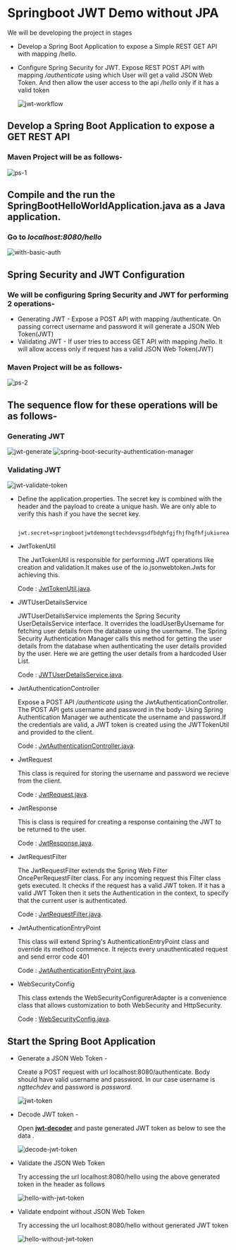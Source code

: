 # Springboot JWT Demo without JPA 

We will be developing the project in stages
- Develop a Spring Boot Application to expose a Simple REST GET API with mapping /hello.
- Configure Spring Security for JWT. Expose REST POST API with mapping */authenticate* using which User will get a valid JSON Web Token. And then allow the user access to the api */hello* only if it has a valid token

    ![jwt-workflow](./imgs/jwt-workflow.jpg)

## Develop a Spring Boot Application to expose a GET REST API
### Maven Project will be as follows-

![ps-1](./imgs/ps-1.jpg)

## Compile and the run the **SpringBootHelloWorldApplication.java** as a Java application.
### Go to *localhost:8080/hello*

![with-basic-auth](./imgs/with-basic-auth.jpg)

## Spring Security and JWT Configuration
### We will be configuring Spring Security and JWT for performing 2 operations-
- Generating JWT - Expose a POST API with mapping /authenticate. On passing correct username and password it will generate a JSON Web Token(JWT)
- Validating JWT - If user tries to access GET API with mapping /hello. It will allow access only if request has a valid JSON Web Token(JWT)

### Maven Project will be as follows-
![ps-2](./imgs/ps-2.jpg)

## The sequence flow for these operations will be as follows-
### **Generating JWT**

![jwt-generate](./imgs/jwt-generate.jpg)
![spring-boot-security-authentication-manager](./imgs/spring-boot-security-authentication-manager.jpg)

### **Validating JWT**
![jwt-validate-token](./imgs/jwt-validate-token.jpg)

- Define the application.properties. The secret key is combined with the header and the payload to create a unique hash. We are only able to verify this hash if you have the secret key.

            jwt.secret=springbootjwtdemongttechdevsgsdfbdghfgjfhjfhgfhfjukiurear65645743dvsfdhgfhdgffdsgdfgsdjhisdhgofhgodfihbodibhodfibhdfojsdcgidsuusdhfodsghwgaopeghfoihbdofhdoihjbdfbjdfihbodfjbdfhbjodifjdifhjodsifhbjdso

- JwtTokenUtil

    The JwtTokenUtil is responsible for performing JWT operations like creation and validation.It makes use of the io.jsonwebtoken.Jwts for achieving this. 
    
    Code : [JwtTokenUtil.java](./src/main/java/com/ngttech/demo/config/JwtTokenUtil.java "JwtTokenUtil.java").

- JWTUserDetailsService 

    JWTUserDetailsService implements the Spring Security UserDetailsService interface. It overrides the loadUserByUsername for fetching user details from the database using the username. The Spring Security Authentication Manager calls this method for getting the user details from the database when authenticating the user details provided by the user. Here we are getting the user details from a hardcoded User List.

    Code : [JWTUserDetailsService.java](./src/main/java/com/ngttech/demo/service/JwtUserDetailsService.java "JWTUserDetailsService.java").

- JwtAuthenticationController

    Expose a POST API */authenticate* using the JwtAuthenticationController. The POST API gets username and password in the body- Using Spring Authentication Manager we authenticate the username and password.If the credentials are valid, a JWT token is created using the JWTTokenUtil and provided to the client.

    Code : [JwtAuthenticationController.java](./src/main/java/com/ngttech/demo/controller/JwtAuthenticationController.java "JwtAuthenticationController.java").

- JwtRequest

    This class is required for storing the username and password we recieve from the client.

    Code : [JwtRequest.java](./src/main/java/com/ngttech/demo/model/JwtRequest.java "JwtRequest.java").

- JwtResponse

    This is class is required for creating a response containing the JWT to be returned to the user.

    Code : [JwtResponse.java](./src/main/java/com/ngttech/demo/model/JwtResponse.java "JwtResponse.java").

- JwtRequestFilter

    The JwtRequestFilter extends the Spring Web Filter OncePerRequestFilter class. For any incoming request this Filter class gets executed. It checks if the request has a valid JWT token. If it has a valid JWT Token then it sets the Authentication in the context, to specify that the current user is authenticated.

    Code : [JwtRequestFilter.java](./src/main/java/com/ngttech/demo/config/JwtRequestFilter.java "JwtRequestFilter.java").

- JwtAuthenticationEntryPoint

    This class will extend Spring's AuthenticationEntryPoint class and override its method commence. It rejects every unauthenticated request and send error code 401

    Code : [JwtAuthenticationEntryPoint.java](./src/main/java/com/ngttech/demo/config/JwtAuthenticationEntryPoint.java "JwtAuthenticationEntryPoint.java").

- WebSecurityConfig

    This class extends the WebSecurityConfigurerAdapter is a convenience class that allows customization to both WebSecurity and HttpSecurity.

    Code : [WebSecurityConfig.java](./src/main/java/com/ngttech/demo/config/WebSecurityConfig.java "WebSecurityConfig.java").

## Start the Spring Boot Application

- Generate a JSON Web Token -

    Create a POST request with url localhost:8080/authenticate. Body should have valid username and password. In our case username is *ngttechdev* and password is *password*.

    ![jwt-token](./imgs/pm-jwt-token.jpg)

- Decode JWT token -

    Open **[jwt-decoder](https://jwt-decoder.com/)** and paste generated JWT token as below to see the data .

    ![decode-jwt-token](./imgs/decode-jwt-token.jpg)

- Validate the JSON Web Token

    Try accessing the url localhost:8080/hello using the above generated token in the header as follows

    ![hello-with-jwt-token](./imgs/pm-hello-with-jwt-token.jpg)

- Validate endpoint without JSON Web Token

    Try accessing the url localhost:8080/hello without generated JWT token

    ![hello-without-jwt-token](./imgs/pm-hello-without-jwt-token.jpg)

